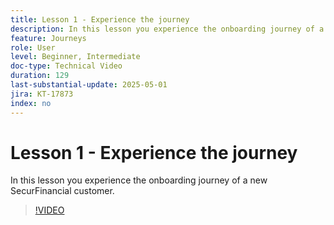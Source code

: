 ```yaml
---
title: Lesson 1 - Experience the journey
description: In this lesson you experience the onboarding journey of a new SecurFinancial customer.
feature: Journeys
role: User
level: Beginner, Intermediate
doc-type: Technical Video
duration: 129
last-substantial-update: 2025-05-01
jira: KT-17873
index: no
---
```


# Lesson 1 - Experience the journey

In this lesson you experience the onboarding journey of a new SecurFinancial customer.

>[!VIDEO](https://video.tv.adobe.com/v/3457827/?learn=on&enablevpops)
